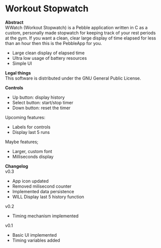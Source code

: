 Workout Stopwatch
=======

**Abstract**  
WWatch (Workout Stopwatch) is a Pebble application written in C as a custom, personally made stopwatch for keeping track of your rest periods at the gym. If you want a clean, clear large display of time elapsed for less than an hour then this is the PebbleApp for you.

 - Large clean display of elapsed time
 - Ultra low usage of battery resources
 - Simple UI

**Legal things**  
This software is distributed under the GNU General Public License.  

**Controls**  
 - Up button: display history
 - Select button: start/stop timer  
 - Down button: reset the timer  

Upcoming features:
 - Labels for controls  
 - Display last 5 runs

Maybe features;  
 - Larger, custom font
 - Milliseconds display

**Changelog**  
v0.3  
 - App icon updated
 - Removed milisecond counter
 - Implemented data persistence  
 - WILL Display last 5 history function  

v0.2  
 - Timing mechanism implemented
 
v0.1  
 - Basic UI implemented
 - Timing variables added
